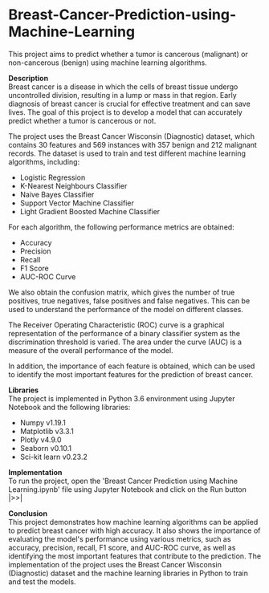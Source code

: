 # Breast-Cancer-Prediction-using-Machine-Learning
This project aims to predict whether a tumor is cancerous (malignant) or non-cancerous (benign) using machine learning algorithms.

**Description**<br>
Breast cancer is a disease in which the cells of breast tissue undergo uncontrolled division, resulting in a lump or mass in that region. Early diagnosis of breast cancer is crucial for effective treatment and can save lives. The goal of this project is to develop a model that can accurately predict whether a tumor is cancerous or not.

The project uses the Breast Cancer Wisconsin (Diagnostic) dataset, which contains 30 features and 569 instances with 357 benign and 212 malignant records. The dataset is used to train and test different machine learning algorithms, including:
- Logistic Regression
- K-Nearest Neighbours Classifier
- Naive Bayes Classifier
- Support Vector Machine Classifier
- Light Gradient Boosted Machine Classifier

For each algorithm, the following performance metrics are obtained:
- Accuracy
- Precision
- Recall
- F1 Score
- AUC-ROC Curve

We also obtain the confusion matrix, which gives the number of true positives, true negatives, false positives and false negatives. This can be used to understand the performance of the model on different classes.

The Receiver Operating Characteristic (ROC) curve is a graphical representation of the performance of a binary classifier system as the discrimination threshold is varied. The area under the curve (AUC) is a measure of the overall performance of the model.

In addition, the importance of each feature is obtained, which can be used to identify the most important features for the prediction of breast cancer.

**Libraries**<br>
The project is implemented in Python 3.6 environment using Jupyter Notebook and the following libraries:
- Numpy v1.19.1
- Matplotlib v3.3.1
- Plotly v4.9.0
- Seaborn v0.10.1
- Sci-kit learn v0.23.2

**Implementation**<br>
To run the project, open the 'Breast Cancer Prediction using Machine Learning.ipynb' file using Jupyter Notebook and click on the Run button |>>|

**Conclusion**<br>
This project demonstrates how machine learning algorithms can be applied to predict breast cancer with high accuracy. It also shows the importance of evaluating the model's performance using various metrics, such as accuracy, precision, recall, F1 score, and AUC-ROC curve, as well as identifying the most important features that contribute to the prediction. The implementation of the project uses the Breast Cancer Wisconsin (Diagnostic) dataset and the machine learning libraries in Python to train and test the models.
